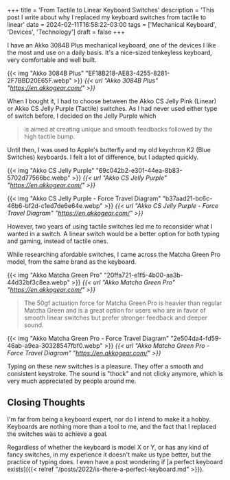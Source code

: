 +++
title = 'From Tactile to Linear Keyboard Switches'
description = 'This post I write about why I replaced my keyboard switches from tactile to linear'
date = 2024-02-11T16:58:22-03:00
tags = ['Mechanical Keyboard', 'Devices', 'Technology']
draft = false
+++

I have an Akko 3084B Plus mechanical keyboard, one of the devices I like the most and use on a daily basis. It's a nice-sized tenkeyless keyboard, very comfortable and well built.

{{< img "Akko 3084B Plus" "EF18B218-AE83-4255-8281-2F7BBD20E65F.webp" >}}
*{{< url "Akko 3084B Plus" "https://en.akkogear.com/" >}}*

When I bought it, I had to choose between the Akko CS Jelly Pink (Linear) or Akko CS Jelly Purple (Tactile) switches. As I had never used either type of switch before, I decided on the Jelly Purple which

> is aimed at creating unique and smooth feedbacks followed by the high tactile bump.

Until then, I was used to Apple's butterfly and my old keychron K2 (Blue Switches) keyboards. I felt a lot of difference, but I adapted quickly.

{{< img "Akko CS Jelly Purple" "69c042b2-e301-44ea-8b83-5702d77566bc.webp" >}}
*{{< url "Akko CS Jelly Purple" "https://en.akkogear.com/" >}}*

{{< img "Akko CS Jelly Purple - Force Travel Diagram" "b37aad21-bc6c-46b6-bf2d-c1ed7de6e64e.webp" >}}
*{{< url "Akko CS Jelly Purple - Force Travel Diagram" "https://en.akkogear.com/" >}}*

However, two years of using tactile switches led me to reconsider what I wanted in a switch. A linear switch would be a better option for both typing and gaming, instead of tactile ones.

While researching afordable switches, I came across the Matcha Green Pro model, from the same brand as the keyboard.

{{< img "Akko Matcha Green Pro" "20ffa721-e1f5-4b00-aa3b-44d32bf3c8ea.webp" >}}
*{{< url "Akko Matcha Green Pro" "https://en.akkogear.com/" >}}*

> The 50gf actuation force for Matcha Green Pro is heavier than regular Matcha Green and is a great option for users who are in favor of smooth linear switches but prefer stronger feedback and deeper sound.

{{< img "Akko Matcha Green Pro - Force Travel Diagram" "2e504da4-fd59-46ab-a9ea-30328547fbf0.webp" >}}
*{{< url "Akko Matcha Green Pro - Force Travel Diagram" "https://en.akkogear.com/" >}}*

Typing on these new switches is a pleasure. They offer a smooth and consistent keystroke. The sound is "thock" and not clicky anymore, which is very much appreciated by people around me.

## Closing Thoughts

I'm far from being a keyboard expert, nor do I intend to make it a hobby. Keyboards are nothing more than a tool to me, and the fact that I replaced the switches was to achieve a goal.

Regardless of whether the keyboard is model X or Y, or has any kind of fancy switches, in my experience it doesn't make us type better, but the practice of typing does. I even have a post wondering if [a perfect keyboard exists]({{< relref "/posts/2022/is-there-a-perfect-keyboard.md" >}}).